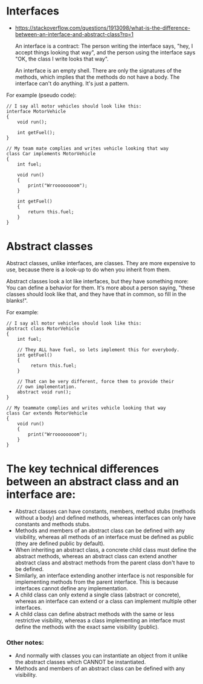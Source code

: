# Interfaces

* https://stackoverflow.com/questions/1913098/what-is-the-difference-between-an-interface-and-abstract-class?rq=1

    An interface is a contract: The person writing the interface says, "hey, I accept things looking that way", and the person using the interface says "OK, the class I write looks that way".

    An interface is an empty shell. There are only the signatures of the methods, which implies that the methods do not have a body. The interface can't do anything. It's just a pattern.

For example (pseudo code):

```
// I say all motor vehicles should look like this:
interface MotorVehicle
{
    void run();

    int getFuel();
}

// My team mate complies and writes vehicle looking that way
class Car implements MotorVehicle
{
    int fuel;

    void run()
    {
        print("Wrroooooooom");
    }

    int getFuel()
    {
        return this.fuel;
    }
}
```

# Abstract classes

Abstract classes, unlike interfaces, are classes. They are more expensive to use, because there is a look-up to do when you inherit from them.

Abstract classes look a lot like interfaces, but they have something more: You can define a behavior for them. It's more about a person saying, "these classes should look like that, and they have that in common, so fill in the blanks!".

For example:

```
// I say all motor vehicles should look like this:
abstract class MotorVehicle
{
    int fuel;

    // They ALL have fuel, so lets implement this for everybody.
    int getFuel()
    {
         return this.fuel;
    }

    // That can be very different, force them to provide their
    // own implementation.
    abstract void run();
}

// My teammate complies and writes vehicle looking that way
class Car extends MotorVehicle
{
    void run()
    {
        print("Wrroooooooom");
    }
}
```

# The key technical differences between an abstract class and an interface are:

* Abstract classes can have constants, members, method stubs (methods without a body) and defined methods, whereas interfaces can only have constants and methods stubs.
* Methods and members of an abstract class can be defined with any visibility, whereas all methods of an interface must be defined as public (they are defined public by default).
* When inheriting an abstract class, a concrete child class must define the abstract methods, whereas an abstract class can extend another abstract class and abstract methods from the parent class don't have to be defined.
* Similarly, an interface extending another interface is not responsible for implementing methods from the parent interface. This is because interfaces cannot define any implementation.
* A child class can only extend a single class (abstract or concrete), whereas an interface can extend or a class can implement multiple other interfaces.
* A child class can define abstract methods with the same or less restrictive visibility, whereas a class implementing an interface must define the methods with the exact same visibility (public).

### Other notes:

* And normally with classes you can instantiate an object from it unlike the abstract classes which CANNOT be instantiated.
* Methods and members of an abstract class can be defined with any visibility.